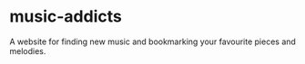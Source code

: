 # music-addicts
A website for finding new music and bookmarking your favourite pieces and melodies.
